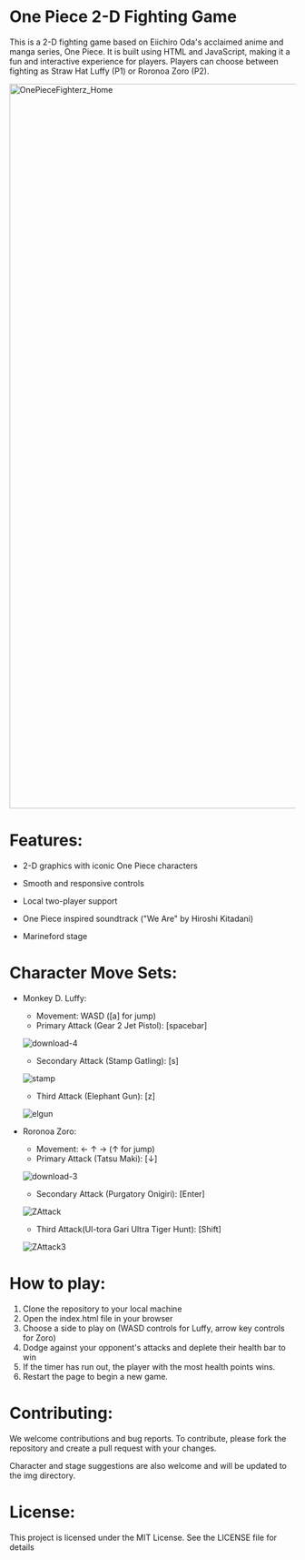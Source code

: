 # One Piece 2-D Fighting Game

This is a 2-D fighting game based on Eiichiro Oda's acclaimed anime and manga series, One Piece. It is built using HTML and JavaScript, making it a fun and interactive experience for players. Players can choose between fighting as Straw Hat Luffy (P1) or Roronoa Zoro (P2).

<img width="1274" alt="OnePieceFighterz_Home" src="https://user-images.githubusercontent.com/122713100/217472854-dd3af7c7-8c5b-45a8-8028-adf10b506afe.png">

# Features:

- 2-D graphics with iconic One Piece characters


- Smooth and responsive controls


- Local two-player support


- One Piece inspired soundtrack ("We Are" by Hiroshi Kitadani)

- Marineford stage

# Character Move Sets:

- Monkey D. Luffy:

  - Movement: WASD ([a] for jump)
  - Primary Attack (Gear 2 Jet Pistol): [spacebar]
  
  ![download-4](https://user-images.githubusercontent.com/122713100/217479773-23ca69f7-3326-4a66-b38b-b7b0aa4ca438.gif)
  
  - Secondary Attack (Stamp Gatling): [s]
  
  ![stamp](https://user-images.githubusercontent.com/122713100/217836550-e50f7cb7-774b-4c70-9193-6422ff16fd95.gif)
  
  - Third Attack (Elephant Gun): [z]
  
  ![elgun](https://user-images.githubusercontent.com/122713100/217836651-d572db39-c789-42a0-90c6-62d2ec6357de.gif)



- Roronoa Zoro:
  
  - Movement: ← ↑ → (↑ for jump)
  - Primary Attack (Tatsu Maki): [↓]
  
  ![download-3](https://user-images.githubusercontent.com/122713100/217479286-311e1fa2-aecc-4556-906e-7f275be424d3.gif)
  
  - Secondary Attack (Purgatory Onigiri): [Enter]
  
  ![ZAttack](https://user-images.githubusercontent.com/122713100/217836983-8b454e9f-0109-49f1-868c-a1d85936c8fe.gif)
  
  - Third Attack(Ul-tora Gari Ultra Tiger Hunt): [Shift]
  
  ![ZAttack3](https://user-images.githubusercontent.com/122713100/217837272-695ce11e-3a80-40b1-800d-72e216574cd4.gif)



# How to play:

1) Clone the repository to your local machine
2) Open the index.html file in your browser
3) Choose a side to play on (WASD controls for Luffy, arrow key controls for Zoro)
4) Dodge against your opponent's attacks and deplete their health bar to win
5) If the timer has run out, the player with the most health points wins.
6) Restart the page to begin a new game.

# Contributing:

We welcome contributions and bug reports. To contribute, please fork the repository and create a pull request with your changes.

Character and stage suggestions are also welcome and will be updated to the img directory.

# License:

This project is licensed under the MIT License. See the LICENSE file for details
